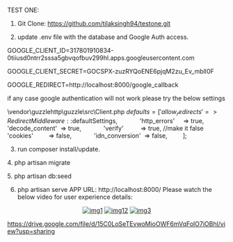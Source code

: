 TEST ONE:

1. Git Clone: https://github.com/tilaksingh94/testone.git

2. update .env file with the database and Google Auth access.

GOOGLE_CLIENT_ID=317801910834-0tiiusd0ntrr2sssa5gbvqofbuv299hl.apps.googleusercontent.com

GOOGLE_CLIENT_SECRET=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

GOOGLE_REDIRECT=http://localhost:8000/google_callback

if any case google authentication will not work please try the below settings

\vendor\guzzlehttp\guzzle\src\Client.php
$defaults = [
            'allow_redirects' => RedirectMiddleware::$defaultSettings,
            'http_errors'     => true,
            'decode_content'  => true,
            'verify'          => true, //make it false
            'cookies'         => false,
            'idn_conversion'  => false,
        ];

3. run composer install/update.

4. php artisan migrate

5. php artisan db:seed

6. php artisan serve
APP URL: http://localhost:8000/
Please watch the below video for user experience details: 

<p align="center">
<a target="_blank" href="https://drive.google.com/file/d/1gNsdN8gihYPWRwIdRKXwXAOd-ZlRzCh-/view?usp=sharing"><img src="https://drive.google.com/file/d/1gNsdN8gihYPWRwIdRKXwXAOd-ZlRzCh-/view?usp=sharing" alt="img1"></a>
<a target="_blank" href="https://drive.google.com/file/d/1-BEz_3P39fBB-ruIQ8nphkPLTi9h-a34/view?usp=sharing"><img src="https://drive.google.com/file/d/1-BEz_3P39fBB-ruIQ8nphkPLTi9h-a34/view?usp=sharing" alt="img12"></a>
<a target="_blank" href="https://drive.google.com/file/d/15sicWjnhAXYxLyedXFZ4l4s1EZ3UZgfO/view?usp=sharing"><img src="https://drive.google.com/file/d/15sicWjnhAXYxLyedXFZ4l4s1EZ3UZgfO/view?usp=sharing" alt="img3"></a>

</p>


https://drive.google.com/file/d/15C0LoSeTEvwoMioOWF6mVqFolO7iOBhl/view?usp=sharing
